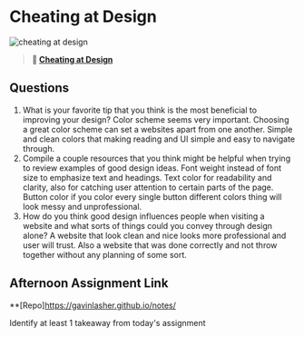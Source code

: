 # Cheating at Design

![cheating at design](https://bcw.blob.core.windows.net/public/img/courses/5247609446691139)

> **📖 [Cheating at Design](https://codeworksacademy.com/fs-student-guide/resources/wk1/04-Cheating-at-Design)**

## Questions

1. What is your favorite tip that you think is the most beneficial to improving your design?
Color scheme seems very important. Choosing a great color scheme can set a websites apart from one another. Simple and clean colors that making reading and UI simple and easy to navigate through.
2. Compile a couple resources that you think might be helpful when trying to review examples of good design ideas.
Font weight instead of font size to emphasize text and headings. Text color for readability and clarity, also for catching user attention to certain parts of the page. Button color if you color every single button different colors thing will look messy and unprofessional.
3. How do you think good design influences people when visiting a website and what sorts of things could you convey through design alone?
A website that look clean and nice looks more professional and user will trust. Also a website that was done correctly and not throw together without any planning of some sort.
## Afternoon Assignment Link

**[Repo]https://gavinlasher.github.io/notes/

Identify at least 1 takeaway from today's assignment
